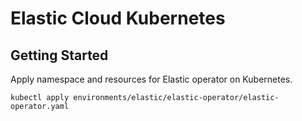 # Elastic Cloud Kubernetes

## Getting Started

Apply namespace and resources for Elastic operator on Kubernetes.

```
kubectl apply environments/elastic/elastic-operator/elastic-operator.yaml
```
